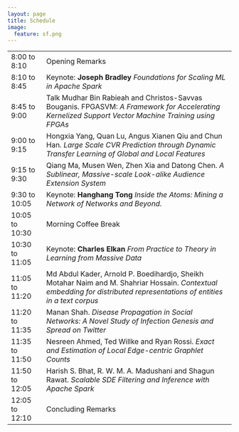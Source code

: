 ```yaml
---
layout: page
title: Schedule
image:
  feature: sf.png
---
```


<table border="0">
<tbody>
<tr> <td>8:00 to 8:10</td> <td>Opening Remarks</td> </tr>
<tr> <td>8:10 to 8:45</td> <td>Keynote: <strong>Joseph Bradley </strong><i>Foundations for Scaling ML in Apache Spark</i></td> </tr> 
<tr> <td>8:45 to 9:00</td> <td>Talk
		Mudhar Bin Rabieah and Christos-Savvas Bouganis. FPGASVM: <i>A Framework for Accelerating Kernelized Support Vector Machine Training using FPGAs</i></td> </tr>
<tr> <td>9:00 to 9:15</td> <td> Hongxia Yang, Quan Lu, Angus Xianen Qiu and Chun Han. <i>Large Scale CVR Prediction through Dynamic Transfer Learning of Global and Local Features</i></td> </tr>
<tr> <td>9:15 to 9:30</td> <td> Qiang Ma, Musen Wen, Zhen Xia and Datong Chen. <i>A Sublinear, Massive-scale Look-alike Audience Extension System</i></td> </tr>
<tr> <td>9:30 to 10:05</td> <td>Keynote: <strong>Hanghang Tong </strong><i> Inside the Atoms: Mining a Network of Networks and Beyond.</i></td> </tr>
<tr> <td>10:05 to 10:30</td> <td>Morning Coffee Break</td> </tr>
<tr> <td>10:30 to 11:05</td> <td>Keynote: <strong>Charles Elkan </strong><i>From Practice to Theory in Learning from Massive Data</i></td> </tr>
<tr> <td>11:05 to 11:20</td> <td> Md Abdul Kader, Arnold P. Boedihardjo, Sheikh Motahar Naim and M. Shahriar Hossain. <i>Contextual embedding for distributed representations of entities in a text corpus</i></td> </tr>
<tr> <td>11:20 to 11:35</td> <td> Manan Shah. <i>Disease Propagation in Social Networks: A Novel Study of Infection Genesis and Spread on Twitter</i></td> </tr>
<tr> <td>11:35 to 11:50</td> <td> Nesreen Ahmed, Ted Willke and Ryan Rossi. <i>Exact and Estimation of Local Edge-centric Graphlet Counts</i></td> </tr>
<tr> <td>11:50 to 12:05</td> <td> Harish S. Bhat, R. W. M. A. Madushani and Shagun Rawat. <i>Scalable SDE Filtering and Inference with Apache Spark</i></td> </tr>
<tr> <td>12:05 to 12:10</td> <td>Concluding Remarks</td> </tr>
</tbody>
</table>

